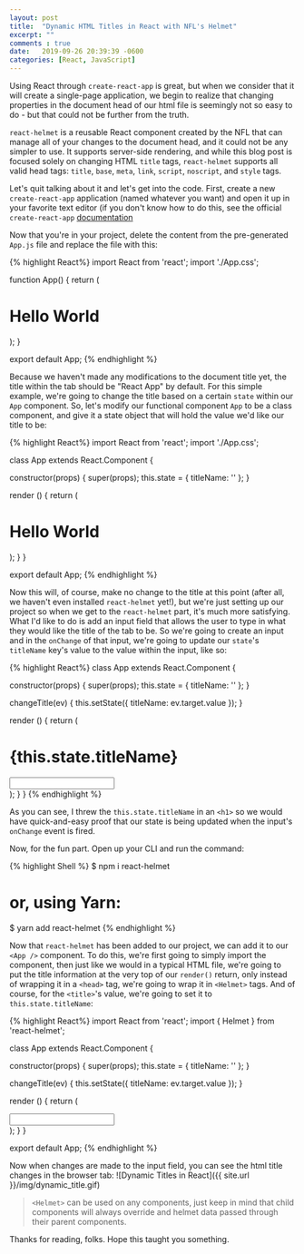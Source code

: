 ```yaml
---
layout: post
title:  "Dynamic HTML Titles in React with NFL's Helmet"
excerpt: ""
comments : true
date:   2019-09-26 20:39:39 -0600
categories: [React, JavaScript]
---
```


Using React through `create-react-app` is great, but when we consider that it will create a single-page application, 
we begin to realize that changing properties in the document head of our html file is seemingly not so easy to do - but that
could not be further from the truth. 

`react-helmet` is a reusable React component created by the NFL that can manage all of your changes to the document head, and it could
not be any simpler to use. It supports server-side rendering, and while this blog post is focused solely on changing HTML `title` tags,
`react-helmet` supports all valid head tags: `title`, `base`, `meta`, `link`, `script`, `noscript`, and `style` tags.

Let's quit talking about it and let's get into the code. First, create a new `create-react-app` application (named whatever you want) and open it up in your favorite
text editor (if you don't know how to do this, see the official `create-react-app` [documentation](https://create-react-app.dev/docs/getting-started)

Now that you're in your project, delete the content from the pre-generated  `App.js` file and replace the file with this:

{% highlight React%}
import React from 'react';
import './App.css';

function App() {
  return (
    <div className="App">
      <h1>Hello World</h1>
    </div>
  );
}

export default App;
{% endhighlight %}

Because we haven't made any modifications to the document title yet, the title within the tab should be "React App" by default. For this simple example, we're going to change the title based on a certain `state` within our `App` component. So, let's modify our functional component `App` to be a class component, and give it a state object that will hold the value we'd like our title to be:

{% highlight React%}
import React from 'react';
import './App.css';

class App extends React.Component {
  
  constructor(props) {
    super(props);
    this.state = {
      titleName: ''
    };
  }

  render () {
    return (
      <div className="App">
        <h1>Hello World</h1>
      </div>
    );
  }
}

export default App;
{% endhighlight %}

Now this will, of course, make no change to the title at this point (after all, we haven't even installed `react-helmet` yet!), but we're just setting up our project so when we get to the `react-helmet` part, it's much more satisfying. What I'd like to do is add an input field that allows the user to type in what they would like the title of the tab to be. So we're going to create an input and in the `onChange` of that input, we're going to update our `state`'s `titleName` key's value to the value within the input, like so:

{% highlight React%}
class App extends React.Component {

  constructor(props) {
    super(props);
    this.state = {
      titleName: ''
    };
  }

  changeTitle(ev) {
    this.setState({
      titleName: ev.target.value
    });
  }

  render () {
    return (
      <div className="App">
        <h1>{this.state.titleName}</h1>
        <input onChange={this.changeTitle.bind(this)}></input>
      </div>
    );
  }
}
{% endhighlight %}

As you can see, I threw the `this.state.titleName` in an `<h1>` so we would have quick-and-easy proof that our state is being updated when the input's `onChange` event is fired.

Now, for the fun part. Open up your CLI and run the command:

{% highlight Shell %}
  $ npm i react-helmet

  # or, using Yarn:
  $ yarn add react-helmet
{% endhighlight %}

Now that `react-helmet` has been added to our project, we can add it to our `<App />` component. To do this, we're first going to simply import the component, then just like we would in a typical HTML file, we're going to put the title information at the very top of our `render()` return, only instead of wrapping it in a `<head>` tag, we're going to wrap it in `<Helmet>` tags. And of course, for the `<title>`'s value, we're going to set it to `this.state.titleName`:

{% highlight React%}
import React from 'react';
import { Helmet } from 'react-helmet';

class App extends React.Component {

  constructor(props) {
    super(props);
    this.state = {
      titleName: ''
    };
  }

  changeTitle(ev) {
    this.setState({
      titleName: ev.target.value
    });
  }

  render () {
    return (
      <div className="App">
        <Helmet>
          <title>{this.state.titleName}</title>
        </Helmet>
        <input onChange={this.changeTitle.bind(this)}></input>
      </div>
    );
  }
}

export default App;
{% endhighlight %}

Now when changes are made to the input field, you can see the html title changes in the browser tab:
![Dynamic Titles in React]({{ site.url }}/img/dynamic_title.gif)

 > `<Helmet>` can be used on any components, just keep in mind that child components will always override and helmet data passed through their parent components.
 
 Thanks for reading, folks. Hope this taught you something.

